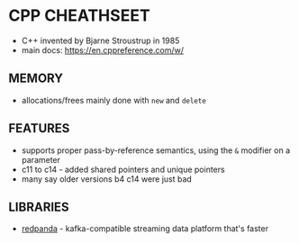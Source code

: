# CPP CHEATHSEET
- C++ invented by Bjarne Stroustrup in 1985
- main docs: https://en.cppreference.com/w/

## MEMORY
- allocations/frees mainly done with `new` and `delete`

## FEATURES
- supports proper pass-by-reference semantics, using the `&` modifier on a parameter
- c11 to c14 - added shared pointers and unique pointers
- many say older versions b4 c14 were just bad

## LIBRARIES
- [redpanda](https://redpanda.com/) - kafka-compatible streaming data platform that's faster
